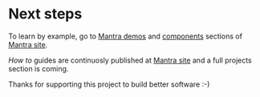 # Next steps

To learn by example, go to [Mantra demos](https://www.mantrajs.com/mantrademos/showall) and [components](https://www.mantrajs.com/marketplacecomponent/components) sections of [Mantra site](https://www.mantrajs.com).

*How to* guides are continuosly published at [Mantra site](https://www.mantrajs.com) and a full projects section is coming.

Thanks for supporting this project to build better software :-)